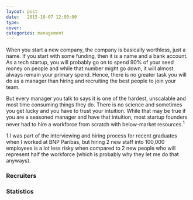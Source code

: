 ```yaml
---
layout: post
date:	2015-10-07 12:00:00
type:
cover:
categories: management
---
```



When you start a new company, the company is basically worthless, just a name. If you start with some funding, then it is a name and a bank account. As a tech startup, you will probably go on to spend 90% of your seed money on people and while that number might go down, it will almost always remain your primary spend. Hence, there is no greater task you will do as a manager than hiring and recruiting the best people to join your team. 

But every manager you talk to says it is one of the hardest, unscalable and most time consuming things they do. There is no science and sometimes you get lucky and you have to trust your intuition. While that may be true if you are a seasoned manager and have that intuition, most startup founders never had to hire a workforce from scratch with below-market resources.<sup>1</sup><aside><num>1.</num>I was part of the interviewing and hiring process for recent graduates when I worked at BNP Paribas, but hiring 2 new staff into 100,000 employees is a lot less risky when compared to 2 new people who will represent half the workforce (which is probably why they let me do that anyways).</aside>




### Recruiters


### Statistics
